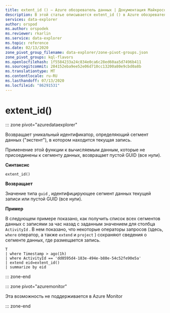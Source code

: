 ```yaml
---
title: extent_id () — Azure обозреватель данных | Документация Майкрософт
description: В этой статье описывается extent_id () в Azure обозреватель данных.
services: data-explorer
author: orspod
ms.author: orspodek
ms.reviewer: rkarlin
ms.service: data-explorer
ms.topic: reference
ms.date: 02/13/2020
zone_pivot_group_filename: data-explorer/zone-pivot-groups.json
zone_pivot_groups: kql-flavors
ms.openlocfilehash: 1f5584233a24c834e0ca6c28ed60aa5d7496b411
ms.sourcegitcommit: 284152eba9ee52e06d710cc13200a80e9cbd0a8b
ms.translationtype: MT
ms.contentlocale: ru-RU
ms.lasthandoff: 07/13/2020
ms.locfileid: "86291531"
---
```

# <a name="extent_id"></a>extent_id()

::: zone pivot="azuredataexplorer"

Возвращает уникальный идентификатор, определяющий сегмент данных ("экстент"), в котором находится текущая запись.

Применение этой функции к вычисляемым данным, которые не присоединены к сегменту данных, возвращает пустой GUID (все нули).

**Синтаксис**

`extent_id()`

**Возвращает**

Значение типа `guid` , идентифицирующее сегмент данных текущей записи или пустой GUID (все нули).

**Пример**

В следующем примере показано, как получить список всех сегментов данных с записями за час назад с заданным значением для столбца `ActivityId` . В нем показано, что некоторые операторы запросов (здесь, `where` оператор, а также `extend` и `project` ) сохраняют сведения о сегменте данных, где размещается запись.

```kusto
T
| where Timestamp > ago(1h)
| where ActivityId == 'dd0595d4-183e-494e-b88e-54c52fe90e5a'
| extend eid=extent_id()
| summarize by eid
```

::: zone-end

::: zone pivot="azuremonitor"

Эта возможность не поддерживается в Azure Monitor

::: zone-end
